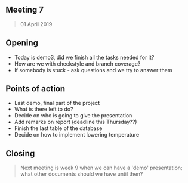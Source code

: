 ## Meeting 7

>01 April 2019

## Opening

- Today is demo3, did we finish all the tasks needed for it?
- How are we with checkstyle and branch coverage?
- If somebody is stuck - ask questions and we try to answer them

## Points of action

- Last demo, final part of the project
- What is there left to do?
- Decide on who is going to give the presentation
- Add remarks on report (deadline this Thursday??)
- Finish the last table of the database
- Decide on how to implement lowering temperature

## Closing

> Next meeting is week 9 when we can have a 'demo' presentation;
what other documents should we have until then?